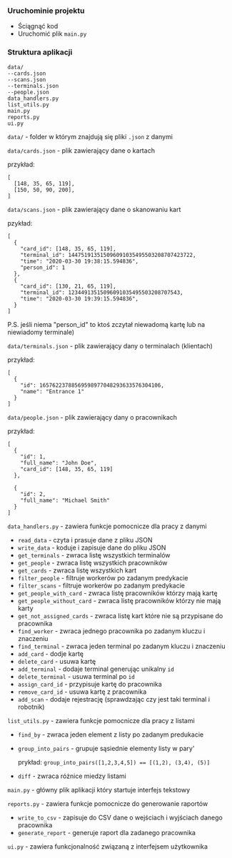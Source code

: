 ### Uruchominie projektu

* Ściągnąć kod
* Uruchomić plik `main.py`

### Struktura aplikacji
```
data/
--cards.json
--scans.json
--terminals.json
--people.json  
data_handlers.py
list_utils.py
main.py
reports.py
ui.py
```


`data/` - folder w którym znajdują się pliki `.json` z danymi

`data/cards.json` - plik zawierający dane o kartach

  przykład:
  ```
  [
    [148, 35, 65, 119],
    [150, 50, 90, 200],
  ]
  ```

`data/scans.json` - plik zawierający dane o skanowaniu kart

  pzykład:
  ```
  [
    {
      "card_id": [148, 35, 65, 119],
      "terminal_id": 144751913515096091035495503208707423722,
      "time": "2020-03-30 19:38:15.594836",
      "person_id": 1
    },
    {
      "card_id": [130, 21, 65, 119],
      "terminal_id": 12344913515096091035495503208707543,
      "time": "2020-03-30 19:39:15.594836",
    }
  ]

  ```
  P.S. jeśli niema "person_id" to ktoś zczytał niewadomą kartę lub na niewiadomy terminale)


`data/terminals.json` - plik zawierający dany o terminalach (klientach)

  przykład:
  ```
  [
    {
      "id": 16576223788569598977048293633576304106,
      "name": "Entrance 1"
    }
  ]
  ```
  
`data/people.json` - plik zawierający dany o pracownikach

  przykład:
  ```
  [
    {
      "id": 1,
      "full_name": "John Doe",
      "card_id": [148, 35, 65, 119]
    },
    
    {
      "id": 2,
      "full_name": "Michael Smith"
    }
  ]
  ```

`data_handlers.py` - zawiera funkcje pomocnicze dla pracy z danymi
* `read_data` - czyta i prasuje dane z pliku JSON
* `write_data` - koduje i zapisuje dane do pliku JSON
* `get_terminals` - zwraca listę wszystkich terminalów
* `get_people` - zwraca listę wszystkich pracowników
* `get_cards` - zwraca listę wszystkich kart
* `filter_people` - filtruje workerów po zadanym predykacie
* `filter_scans` - filtruje workerów po zadanym predykacie
* `get_people_with_card` - zwraca listę pracowników którzy mają kartę
* `get_people_without_card` - zwraca listę pracowników którzy nie mają karty
* `get_not_assigned_cards` - zwraca listę kart które nie są przypisane do pracownika
* `find_worker` - zwraca jednego pracownika po zadanym kluczu i znaczeniu
* `find_terminal` - zwraca jeden terminal po zadanym kluczu i znaczeniu
* `add_card` - dodje kartę
* `delete_card` - usuwa kartę
* `add_terminal` - dodaje terminal generując unikalny `id`
* `delete_terminal` - usuwa terminal po `id`
* `assign_card_id` - przypisuje kartę do pracownika
* `remove_card_id` - usuwa kartę z pracownika 
* `add_scan` - dodaje rejestrację (sprawdzając czy jest taki terminal i robotnik)

`list_utils.py` - zawiera funkcje pomocnicze dla pracy z listami

* `find_by` - zwraca jeden element z listy po zadanym predukacie
* `group_into_pairs` - grupuje sąsiednie elementy listy w pary'

  prykład:
  `group_into_pairs([1,2,3,4,5]) == [(1,2), (3,4), (5)]` 
* `diff` - zwraca różnice miedzy listami

`main.py` - główny plik aplikacji który startuje interfejs tekstowy

`reports.py` - zawiera funkcje pomocnicze do generowanie raportów
* `write_to_csv` - zapisuje do CSV dane o wejściach i wyjściach danego pracownika
* `generate_report` - generuje raport dla zadanego pracownika
  

`ui.py` - zawiera funkcjonalność związaną z interfejsem użytkownika
